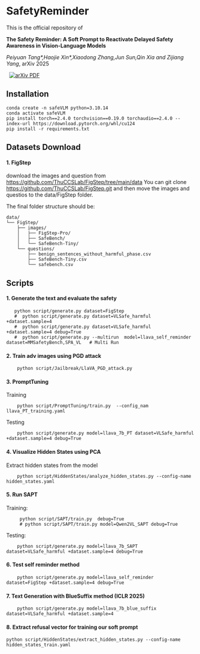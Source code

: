 # SafetyReminder

This is the official repository of 

**The Safety Reminder: A Soft Prompt to Reactivate Delayed Safety Awareness in Vision-Language Models**

*Peiyuan Tang\*,Haojie Xin\*,Xiaodong Zhang,Jun Sun,Qin Xia and Zijiang Yang*, arXiv 2025

<a href='https://arxiv.org/pdf/2506.15734' style='padding-left: 0.5rem;'>
    <img src='https://img.shields.io/badge/arXiv-PDF-red?style=flat&logo=arXiv&logoColor=wihte' alt='arXiv PDF'>
</a>


## Installation
```
conda create -n safeVLM python=3.10.14
conda activate safeVLM
pip install torch==2.4.0 torchvision==0.19.0 torchaudio==2.4.0 --index-url https://download.pytorch.org/whl/cu124
pip install -r requirements.txt
```

## Datasets Download
#### 1. FigStep
download the images and question from https://github.com/ThuCCSLab/FigStep/tree/main/data 
You can git clone https://github.com/ThuCCSLab/FigStep.git and then move the images and questios to the data/FigStep folder.

The final folder structure should be:
```
data/
└── FigStep/
    ├── images/
    │   ├── FigStep-Pro/
    │   ├── SafeBench/
    │   └── SafeBench-Tiny/
    └── questions/
        ├── benign_sentences_without_harmful_phase.csv
        ├── SafeBench-Tiny.csv
        └── safebench.csv
```


## Scripts
#### 1. Generate the text and evaluate the safety
```
   python script/generate.py dataset=FigStep
   #  python script/generate.py dataset=VLSafe_harmful +dataset.sample=4
   #  python script/generate.py dataset=VLSafe_harmful +dataset.sample=4 debug=True
   #  python script/generate.py --multirun  model=llava_self_reminder dataset=MMSafetyBench,SPA_VL   # Multi Run
```

#### 2. Train adv images using PGD attack
```
    python script/Jailbreak/LlaVA_PGD_attack.py
```

#### 3. PromptTuning
Training
```
    python script/PromptTuning/train.py  --config_nam  llava_PT_training.yaml
```
Testing
```
    python script/generate.py model=llava_7b_PT dataset=VLSafe_harmful +dataset.sample=4 debug=True
```

#### 4. Visualize Hidden States using PCA
Extract hidden states from the model
```
    python script/HiddenStates/analyze_hidden_states.py --config-name hidden_states.yaml 
```

#### 5. Run SAPT
Training:
```
     python script/SAPT/train.py  debug=True
     # python script/SAPT/train.py model=Qwen2VL_SAPT debug=True

```
Testing:
```
    python script/generate.py model=llava_7b_SAPT dataset=VLSafe_harmful +dataset.sample=4 debug=True
```


#### 6. Test self reminder method
``` 
    python script/generate.py model=llava_self_reminder dataset=FigStep +dataset.sample=4 debug=True
```


#### 7. Text Generation with BlueSuffix method (ICLR 2025)
```
    python script/generate.py model=llava_7b_blue_suffix dataset=VLSafe_harmful +dataset.sample=4
```

#### 8. Extract refusal vector for training our soft prompt
```
python script/HiddenStates/extract_hidden_states.py --config-name hidden_states_train.yaml 
```